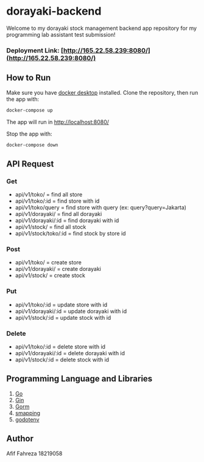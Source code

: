 # dorayaki-backend

Welcome to my dorayaki stock management backend app repository for my programming lab assistant test submission!

### Deployment Link: [http://165.22.58.239:8080/](http://165.22.58.239:8080/)

## How to Run

Make sure you have [docker desktop](https://www.docker.com/products/docker-desktop) installed. Clone the repository, then run the app with:

```bash
docker-compose up
```
The app will run in [http://localhost:8080/]()

Stop the app with:
```bash
docker-compose down
```

## API Request
### Get
* api/v1/toko/ = find all store
* api/v1/toko/:id = find store with id
* api/v1/toko/query = find store with query (ex: query?query=Jakarta)
* api/v1/dorayaki/ = find all dorayaki
* api/v1/dorayaki/:id = find dorayaki with id
* api/v1/stock/ = find all stock
* api/v1/stock/toko/:id = find stock by store id
### Post
* api/v1/toko/ = create store
* api/v1/dorayaki/ = create dorayaki
* api/v1/stock/ = create stock
### Put
* api/v1/toko/:id = update store with id
* api/v1/dorayaki/:id = update dorayaki with id
* api/v1/stock/:id = update stock with id
### Delete
* api/v1/toko/:id = delete store with id
* api/v1/dorayaki/:id = delete dorayaki with id
* api/v1/stock/:id = delete stock with id


## Programming Language and Libraries
1. [Go](https://golang.org/)
2. [Gin](https://github.com/gin-gonic/gin)
3. [Gorm](https://gorm.io/index.html)
4. [smapping](https://github.com/mashingan/smapping)
5. [godotenv](https://github.com/joho/godotenv)
## Author
Afif Fahreza
18219058
